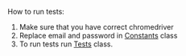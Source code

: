 How to run tests:
1. Make sure that you have correct chromedriver 
2. Replace email and password in [Constants](https://github.com/alessss/makarevich_videoslots/blob/master/src/test/java/Constants/Constants.java) class
3. To run tests run [Tests](https://github.com/alessss/makarevich_videoslots/blob/master/src/test/java/tests/Tests.java) class.


